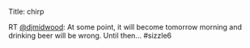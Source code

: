 Title: chirp

RT <a href="http://twitter.com/djmidwood">@djmidwood</a>: At some point, it will become tomorrow morning and drinking beer will be wrong. Until then... #sizzle6
